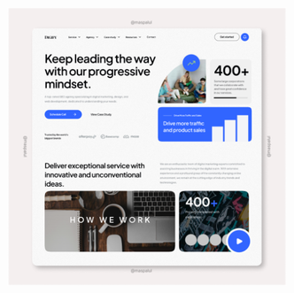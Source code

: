 ![Screenshot dari Aplikasi](https://github.com/mohimamrifai/digify/blob/main/public/banner-github.png)